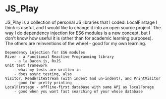 # JS_Play

JS_Play is a collection of personal JS libraries that I coded.  LocalFirstage I think is useful, and I would like to change it into an open source project.  The way I do dependency injection for ES6 modules is a new concept, but I don't know how useful it is (other than for academic learning purposes).  The others are reinventions of the wheel - good for my own learning.

	Dependency injection for ES6 modules
	River - a Functional Reactive Programming library
		- a la Bacon.js, RxJS
	Unit test framework
		- what my tests are written in
		- does async testing, also
	Visitor, ReadWriteStream (with indent and un-indent), and PrintVisitor
		- good for pretty printing
	LocalFirstage - offline-first database with same API as localForage
		- good when you want fast searching of your whole database
	